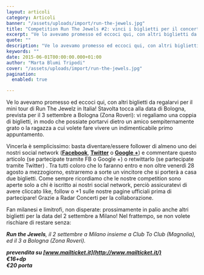 ```yaml
---
layout: articoli
category: Articoli
banner: "/assets/uploads/import/run-the-jewels.jpg"
title: "Competition Run The Jewels #2: vinci i biglietti per il concerto di Bologna!"
excerpt: "Ve lo avevamo promesso ed eccoci qui, con altri biglietti da regalarvi per il mini tour di Run The Jewelz in Italia! Stavolta tocca alla data di Bologna, prevista per il 3 settembre a Bologna (Zona Roveri): vi regaliamo una coppia di biglietti, in modo che possiate portarvi dietro un amico sempiternamente grato o la ragazza a cui [&hellip"
quote: ""
description: "Ve lo avevamo promesso ed eccoci qui, con altri biglietti da regalarvi per il mini tour di Run The Jewelz in Italia! Stavolta tocca alla data di Bologna, prevista per il 3 settembre a Bologna (Zona Roveri): vi regaliamo una coppia di biglietti, in modo che possiate portarvi dietro un amico sempiternamente grato o la ragazza a cui [&hellip"
keywords: ""
date: 2015-06-01T00:00:00.000+01:00
author: "Marta Blumi Tripodi"
cover: "/assets/uploads/import/run-the-jewels.jpg"
pagination:
  enabled: true

---
```


[](https://hotmc.com/wp-content/uploads/2015/06/run-the-jewels.jpg)

Ve lo avevamo promesso ed eccoci qui, con altri biglietti da regalarvi per il mini tour di Run The Jewelz in Italia! Stavolta tocca alla data di Bologna, prevista per il 3 settembre a Bologna (Zona Roveri): vi regaliamo una coppia di biglietti, in modo che possiate portarvi dietro un amico sempiternamente grato o la ragazza a cui volete fare vivere un indimenticabile primo appuntamento.

Vincerla è semplicissimo: basta diventare/essere follower di almeno uno dei nostri social network ([**Facebook**](https://www.facebook.com/hotmcmag "https://www.facebook.com/hotmcmag"), [**Twitter**](https://twitter.com/hotmcmag "https://twitter.com/hotmcmag") o **[Google +](https://plus.google.com/u/0/111205470567886985739/posts "https://plus.google.com/u/0/111205470567886985739/posts")**) e commentare questo articolo (se partecipate tramite FB o Google +) o retwittarlo (se partecipate tramite Twitter) . Tra tutti coloro che lo faranno entro e non oltre venerdì 28 agosto a mezzogiorno, estrarremo a sorte un vincitore che si porterà a casa due biglietti. Come sempre ricordiamo che le nostre competition sono aperte solo a chi è iscritto ai nostri social network, perciò assicuratevi di avere cliccato like, follow o +1 sulle nostre pagine ufficiali prima di partecipare! Grazie a Radar Concerti per la collaborazione.

Fan milanesi e limitrofi, non disperate: prossimamente in palio anche altri biglietti per la data del 2 settembre a Milano! Nel frattempo, se non volete rischiare di restare senza:

_**Run the Jewels**, il 2 settembre a Milano insieme a Club To Club (Magnolia), ed il 3 a Bologna (Zona Roveri)._

_**prevendita su [www.mailticket.it](http://www.mailticket.it/)**_  
_**€16+dp**_  
_**€20 porta**_